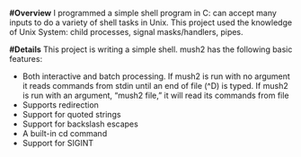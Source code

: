 **#Overview**
I programmed a simple shell program in C: can accept many inputs to do a variety of shell tasks in Unix. This project used the knowledge of Unix System: child processes, signal masks/handlers, pipes.

**#Details**
This project is writing a simple shell. mush2 has the following basic features:
- Both interactive and batch processing. If mush2 is run with no argument it reads commands from stdin until an end of file (^D) is typed. If mush2 is run with an argument, “mush2 file,” it will read its commands from file
- Supports redirection
- Support for quoted strings
- Support for backslash escapes
- A built-in cd command
- Support for SIGINT
